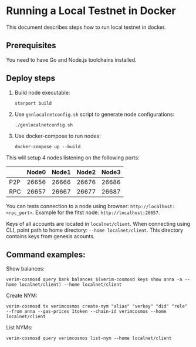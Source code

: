 # Running a Local Testnet in Docker

This document describes steps how to run local testnet in docker.

## Prerequisites

You need to have Go and Node.js toolchains installed.

## Deploy steps

1. Build node executable:
    ```
    starport build
    ```
2. Use `genlocalnetconfig.sh` script to generate node configurations:
    ```
    ./genlocalnetconfig.sh
    ```
3. Use docker-compose to run nodes:
    ```
    docker-compose up --build
    ```

This will setup 4 nodes listening on the following ports:

|     | Node0 | Node1 | Node2 | Node3 |
|-----|-------|-------|-------|-------|
| P2P | 26656 | 26666 | 26676 | 26686 |
| RPC | 26657 | 26667 | 26677 | 26687 |


You can tests connection to a node using browser: `http://localhost:<rpc_port>`. Example for the fitst node: `http://localhost:26657`.

Keys of all accounts are located in `localnet/client`. When connecting using CLI, point path to home directory: `--home localnet/client`. This directory contains keys from genesis acounts.

## Command examples:

Show balances:

```
verim-cosmosd query bank balances $(verim-cosmosd keys show anna -a --home localnet/client) --home localnet/client
```

Create NYM:

```
verim-cosmosd tx verimcosmos create-nym "alias" "verkey" "did" "role" --from anna --gas-prices 1token --chain-id verimcosmos --home localnet/client
```

List NYMs:

```
verim-cosmosd query verimcosmos list-nym --home localnet/client
```
